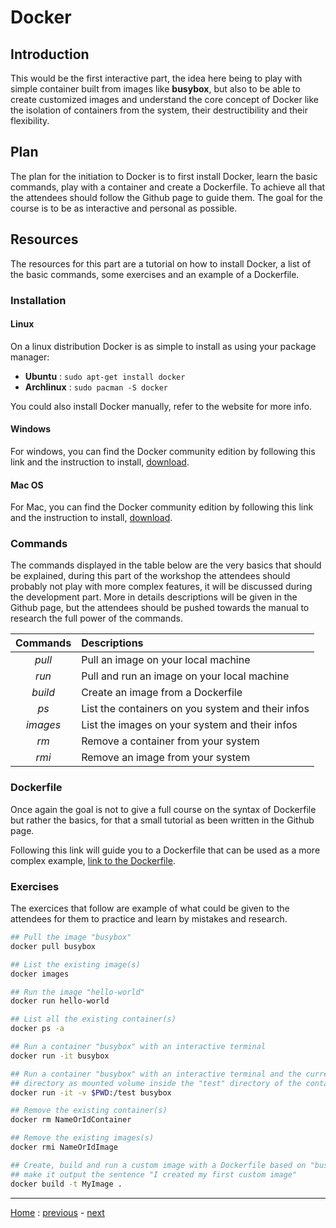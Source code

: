 # Docker

## Introduction
This would be the first interactive part, the idea here being to play with
simple container built from images like **busybox**, but also to be able to
create customized images and understand the core concept of Docker like the
isolation of containers from the system, their destructibility and their
flexibility.

## Plan
The plan for the initiation to Docker is to first install Docker, learn the 
basic commands, play with a container and create a Dockerfile. To achieve all
that the attendees should follow the Github page to guide them. The goal for the
course is to be as interactive and personal as possible.


## Resources
The resources for this part are a tutorial on how to install Docker, a list of
the basic commands, some exercises and an example of a Dockerfile.

### Installation
#### Linux
On a linux distribution Docker is as simple to install as using your package
manager:
  * **Ubuntu** : `sudo apt-get install docker`
  * **Archlinux** : `sudo pacman -S docker`

You could also install Docker manually, refer to the website for more info.

#### Windows
For windows, you can find the Docker community edition by following this link
and the instruction to install,
[download](https://store.docker.com/editions/community/docker-ce-desktop-windows).

#### Mac OS
For Mac, you can find the Docker community edition by following this link and
the instruction to install,
[download](https://store.docker.com/editions/community/docker-ce-desktop-mac).

### Commands
The commands displayed in the table below are the very basics that should be
explained, during this part of the workshop the attendees should probably not
play with more complex features, it will be discussed during the development
part. More in details descriptions will be given in the Github page, but the
attendees should be pushed towards the manual to research the full power of the
commands.

| **Commands** | **Descriptions**                                  |
|:------------:|:--------------------------------------------------|
| *pull*       | Pull an image on your local machine               |
| *run*        | Pull and run an image on your local machine       |
| *build*      | Create an image from a Dockerfile                 |
| *ps*         | List the containers on you system and their infos |
| *images*     | List the images on your system and their infos    |
| *rm*         | Remove a container from your system               |
| *rmi*        | Remove an image from your system                  |

### Dockerfile
Once again the goal is not to give a full course on the syntax of Dockerfile but
rather the basics, for that a small tutorial as been written in the Github page.

Following this link will guide you to a Dockerfile that can be used as a more
complex example, [link to the Dockerfile](./Dockerfile).

### Exercises
The exercices that follow are example of what could be given to the attendees
for them to practice and learn by mistakes and research.

```bash
## Pull the image "busybox"
docker pull busybox

## List the existing image(s)
docker images

## Run the image "hello-world"
docker run hello-world

## List all the existing container(s)
docker ps -a

## Run a container "busybox" with an interactive terminal
docker run -it busybox

## Run a container "busybox" with an interactive terminal and the current
## directory as mounted volume inside the "test" directory of the container
docker run -it -v $PWD:/test busybox

## Remove the existing container(s)
docker rm NameOrIdContainer

## Remove the existing images(s)
docker rmi NameOrIdImage

## Create, build and run a custom image with a Dockerfile based on "busybox" and
## make it output the sentence "I created my first custom image"
docker build -t MyImage .
```

---
[Home](../README.md) :
[previous](../Presentation/README.md) -
[next](../Development/README.md)
